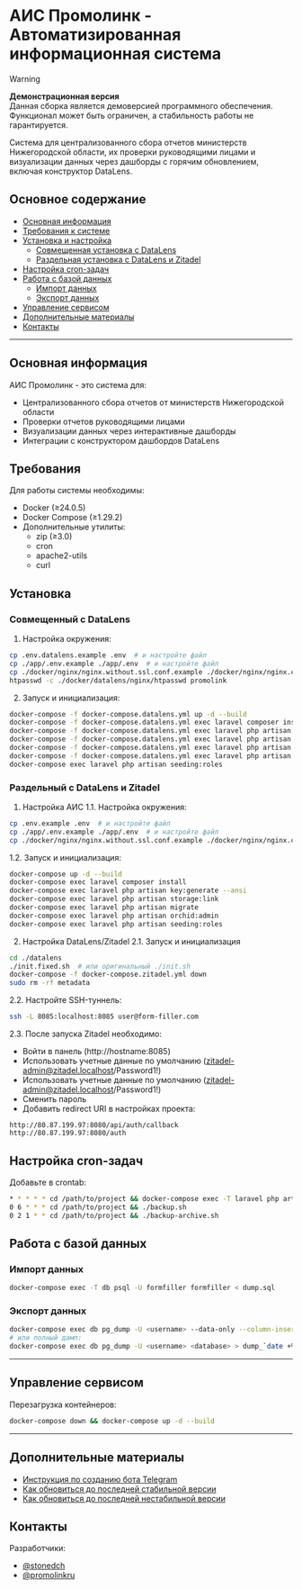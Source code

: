 # АИС Промолинк - Автоматизированная информационная система

> [!WARNING]
> **Демонстрационная версия**  
> Данная сборка является демоверсией программного обеспечения.  
> Функционал может быть ограничен, а стабильность работы не гарантируется.  

Система для централизованного сбора отчетов министерств Нижегородской области, их проверки руководящими лицами и визуализации данных через дашборды с горячим обновлением, включая конструктор DataLens.

## Основное содержание

- [Основная информация](#основная-информация)
- [Требования к системе](#требования)
- [Установка и настройка](#установка)
  - [Совмещенная установка с DataLens](#совмещенный-с-datalens)
  - [Раздельная установка с DataLens и Zitadel](#раздельный-с-datalens-и-zitadel)
- [Настройка cron-задач](#настройка-cron-задач)
- [Работа с базой данных](#работа-с-базой-данных)
  - [Импорт данных](#импорт-данных)
  - [Экспорт данных](#экспорт-данных)
- [Управление сервисом](#управление-сервисом)
- [Дополнительные материалы](#дополнительные-материалы)
- [Контакты](#контакты)

---

## Основная информация

АИС Промолинк - это система для:
- Централизованного сбора отчетов от министерств Нижегородской области
- Проверки отчетов руководящими лицами
- Визуализации данных через интерактивные дашборды
- Интеграции с конструктором дашбордов DataLens

## Требования

Для работы системы необходимы:
- Docker (≥24.0.5)
- Docker Compose (≥1.29.2)
- Дополнительные утилиты:
  - zip (≥3.0)
  - cron
  - apache2-utils
  - curl

## Установка

### Совмещенный с DataLens

1. Настройка окружения:
```bash
cp .env.datalens.example .env  # и настройте файл
cp ./app/.env.example ./app/.env  # и настройте файл
cp ./docker/nginx/nginx.without.ssl.conf.example ./docker/nginx/nginx.conf
htpasswd -c ./docker/datalens/nginx/htpasswd promolink
```
2. Запуск и инициализация:
```bash
docker-compose -f docker-compose.datalens.yml up -d --build
docker-compose -f docker-compose.datalens.yml exec laravel composer install
docker-compose -f docker-compose.datalens.yml exec laravel php artisan key:generate --ansi
docker-compose -f docker-compose.datalens.yml exec laravel php artisan storage:link
docker-compose -f docker-compose.datalens.yml exec laravel php artisan migrate
docker-compose -f docker-compose.datalens.yml exec laravel php artisan orchid:admin
docker-compose exec laravel php artisan seeding:roles
```

### Раздельный с DataLens и Zitadel

1. Настройка АИС
1.1. Настройка окружения:
```bash
cp .env.example .env  # и настройте файл
cp ./app/.env.example ./app/.env  # и настройте файл
cp ./docker/nginx/nginx.without.ssl.conf.example ./docker/nginx/nginx.conf
```
1.2. Запуск и инициализация:
```bash
docker-compose up -d --build
docker-compose exec laravel composer install
docker-compose exec laravel php artisan key:generate --ansi
docker-compose exec laravel php artisan storage:link
docker-compose exec laravel php artisan migrate
docker-compose exec laravel php artisan orchid:admin
docker-compose exec laravel php artisan seeding:roles
```
2. Настройка DataLens/Zitadel
2.1. Запуск и инициализация
```bash
cd ./datalens
./init.fixed.sh  # или оригинальный ./init.sh
docker-compose -f docker-compose.zitadel.yml down
sudo rm -rf metadata
```
2.2. Настройте SSH-туннель:
```bash
ssh -L 8085:localhost:8085 user@form-filler.com
```
2.3. После запуска Zitadel необходимо:
  - Войти в панель (http://hostname:8085)
  - Использовать учетные данные по умолчанию (zitadel-admin@zitadel.localhost/Password1!)
  - Использовать учетные данные по умолчанию (zitadel-admin@zitadel.localhost/Password1!)
  - Сменить пароль
  - Добавить redirect URI в настройках проекта:
```text
http://80.87.199.97:8080/api/auth/callback
http://80.87.199.97:8080/auth
```

## Настройка cron-задач

Добавьте в crontab:

```bash
* * * * * cd /path/to/project && docker-compose exec -T laravel php artisan schedule:run >> /dev/null 2>&1
0 6 * * * cd /path/to/project && ./backup.sh
0 2 1 * * cd /path/to/project && ./backup-archive.sh
```

## Работа с базой данных

### Импорт данных

```bash
docker-compose exec -T db psql -U formfiller formfiller < dump.sql
```

### Экспорт данных

```bash
docker-compose exec db pg_dump -U <username> --data-only --column-inserts --exclude-table-data='public.migrations' <database> > dump_`date +%Y-%m-%d"_"%H_%M_%S`.sql
# или полный дамп:
docker-compose exec db pg_dump -U <username> <database> > dump_`date +%Y-%m-%d"_"%H_%M_%S`.sql
```

---

## Управление сервисом

Перезагрузка контейнеров:


```bash
docker-compose down && docker-compose up -d --build
```

---

## Дополнительные материалы

- [Инструкция по созданию бота Telegram](/readmy/HOW_TO_CREATE_TG_BOT.md)
- [Как обновиться до последней стабильной версии](/readmy/HOW_UPDATE_TO_LATEST_STABILITY_VERSION.md)
- [Как обновиться до последней нестабильной версии](/readmy//HOW_UPDATE_TO_LATEST_UNSTABILITY_VERSION.md)

## Контакты

Разработчики:

- [@stonedch](https://github.com/stonedch)
- [@promolinkru](https://github.com/promolinkru)

